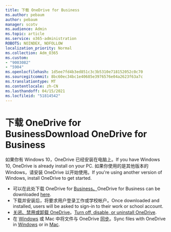 ```yaml
---
title: 下载 OneDrive for Business
ms.author: pebaum
author: pebaum
manager: scotv
ms.audience: Admin
ms.topic: article
ms.service: o365-administration
ROBOTS: NOINDEX, NOFOLLOW
localization_priority: Normal
ms.collection: Adm_O365
ms.custom:
- "9003082"
- "5904"
ms.openlocfilehash: 1d5ee7fd4b3ed851c3c3b5310e718152052c0c70
ms.sourcegitcommit: 8bc60ec34bc1e40685e3976576e04a2623f63a7c
ms.translationtype: MT
ms.contentlocale: zh-CN
ms.lasthandoff: 04/15/2021
ms.locfileid: "51814542"
---
```

# <a name="download-onedrive-for-business"></a><span data-ttu-id="91a88-102">下载 OneDrive for Business</span><span class="sxs-lookup"><span data-stu-id="91a88-102">Download OneDrive for Business</span></span>

<span data-ttu-id="91a88-103">如果你有 Windows 10，OneDrive 已经安装在电脑上。</span><span class="sxs-lookup"><span data-stu-id="91a88-103">If you have Windows 10, OneDrive is already install on your PC.</span></span> <span data-ttu-id="91a88-104">如果你使用的是其他版本的 Windows，请安装 OneDrive 以开始使用。</span><span class="sxs-lookup"><span data-stu-id="91a88-104">If you're using another version of Windows, install OneDrive to get started.</span></span>

- <span data-ttu-id="91a88-105">可以在此处下载 OneDrive for [Business。](https://www.microsoft.com/microsoft-365/onedrive/download)</span><span class="sxs-lookup"><span data-stu-id="91a88-105">OneDrive for Business can be downloaded  [here](https://www.microsoft.com/microsoft-365/onedrive/download).</span></span>
- <span data-ttu-id="91a88-106">下载并安装后，将要求用户登录工作或学校帐户。</span><span class="sxs-lookup"><span data-stu-id="91a88-106">Once downloaded and installed, users will be asked to sign-in to their work or school account.</span></span>
- <span data-ttu-id="91a88-107">[关闭、禁用或卸载 OneDrive](https://support.microsoft.com/office/turn-off-disable-or-uninstall-onedrive-f32a17ce-3336-40fe-9c38-6efb09f944b0)。</span><span class="sxs-lookup"><span data-stu-id="91a88-107">[Turn off, disable, or uninstall OneDrive](https://support.microsoft.com/office/turn-off-disable-or-uninstall-onedrive-f32a17ce-3336-40fe-9c38-6efb09f944b0).</span></span>
- <span data-ttu-id="91a88-108">在 [Windows](https://support.microsoft.com/office/615391c4-2bd3-4aae-a42a-858262e42a49) 或 Mac 中将文件与 OneDrive [同步](https://support.microsoft.com/office/d11b9f29-00bb-4172-be39-997da46f913f)。</span><span class="sxs-lookup"><span data-stu-id="91a88-108">Sync files with OneDrive in [Windows](https://support.microsoft.com/office/615391c4-2bd3-4aae-a42a-858262e42a49) or in [Mac](https://support.microsoft.com/office/d11b9f29-00bb-4172-be39-997da46f913f).</span></span>

